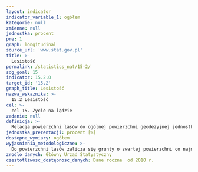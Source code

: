 ```yaml
---
layout: indicator
indicator_variable_1: ogółem
kategorie: null
zmienne: null
jednostka: procent
pre: 1
graph: longitudinal
source_url: 'www.stat.gov.pl'
title: >-
  Lesistość
permalink: /statistics_nat/15-2/
sdg_goal: 15
indicator: 15.2.0
target_id: '15.2'
graph_title: Lesistość
nazwa_wskaznika: >-
  15.2 Lesistość
cel: >-
  cel 15. Życie na lądzie
zadanie: null
definicja: >-
  Relacja powierzchni lasów do ogólnej powierzchni geodezyjnej jednostki terytorialnej.
jednostka_prezentacji: procent [%]
dostepne_wymiary: ogółem
wyjasnienia_metodologiczne: >-
  Do powierzchni lasów zalicza się grunty o zwartej powierzchni co najmniej 0,10 ha pokryte roślinnością leśną (powierzchnia zalesiona) lub przejściowo jej pozbawione (powierzchnia niezalesiona). Są to grunty przeznaczone do produkcji leśnej lub stanowiące rezerwaty przyrody, wchodzące w skład parków narodowych lub wpisane do rejestrów zabytków.Powierzchnia zalesiona obejmuje grunty pokryte uprawami, młodnikami i starszymi drzewostanami oraz plantacjami: topoli, nasiennymi i drzew szybkorosnących.Powierzchnia niezalesiona obejmuje grunty:- znajdujące się w produkcji ubocznej (tj. plantacje choinek, krzewów, poletka łowieckie na gruntach leśnych) - przejściowo pozbawione drzewostanu i przewidywane do odnowienia w najbliższych latach (tj. zręby, halizny, płazowiny) - przewidziane do objęcia ochroną prawną (np. zaliczane do lasów śródleśne &bdquo oczka”, nieużytkowane płaty roślinności – hale i połoniny) - przeznaczone do wyłączenia z produkcji grunty leśne wylesione (np. zalewiska i zapadliska na obszarze szkód górniczych).Powierzchnia geodezyjna to pole powierzchni jednostek podziału terytorialnego państwa według państwowego rejestru granic i powierzchni jednostek podziałów terytorialnych kraju.
zrodlo_danych: Główny Urząd Statystyczny
czestotliwosc_dostępnosc_danych: Dane roczne  od 2010 r.
---
```

